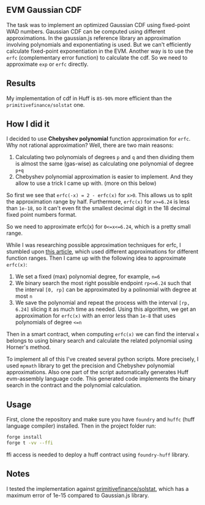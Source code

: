 ## EVM Gaussian CDF

The task was to implement an optimized Gaussian CDF using fixed-point WAD numbers. Gaussian CDF can be computed using different approximations. In the gaussian.js reference library an approximation involving polynomials and exponentiating is used. But we can't efficiently calculate fixed-point exponentiation in the EVM. Another way is to use the `erfc` (complementary error function) to calculate the cdf. So we need to approximate `exp` or `erfc` directly.

## Results
My implementation of cdf in Huff is `85-90%` more efficient than the `primitivefinance/solstat` one.

## How I did it

I decided to use **Chebyshev polynomial** function approximation for `erfc`. Why not rational approximation? Well, there are two main reasons:
1. Calculating two polynomials of degrees `p` and `q` and then dividing them is almost the same (gas-wise) as calculating one polynomial of degree `p+q`
2. Chebyshev polynomial approximation is easier to implement. And they allow to use a trick I came up with. (more on this below)

So first we see that `erfc(-x) = 2 - erfc(x)` for `x>0`. This allows us to split the approximation range by half. Furthermore, `erfc(x)` for `x>=6.24` is less than `1e-18`, so it can't even fit the smallest decimal digit in the 18 decimal fixed point numbers format.

So we need to approximate erfc(x) for `0<=x<=6.24`, which is a pretty small range.

While I was researching possible approximation techniques for erfc, I stumbled upon [this article](https://www.ams.org/journals/mcom/1969-23-107/S0025-5718-1969-0247736-4/S0025-5718-1969-0247736-4.pdf), which used different approximations for different function ranges. Then I came up with the following idea to approximate `erfc(x)`: 
1. We set a fixed (max) polynomial degree, for example, `n=6`
2. We binary search the most right possible endpoint `rp<=6.24` such that the interval `[0, rp]` can be approximated by a polinomial with degree at most `n`
3. We save the polynomial and repeat the process with the interval `[rp, 6.24]` slicing it as much time as needed.
Using this algorithm, we get an approximation for `erfc(x)` with an error less than `1e-8` that uses polynomials of degree `<=n`

Then in a smart contract, when computing `erfc(x)` we can find the interval `x` belongs to using binary search and calculate the related polynomial using Horner's method.

To implement all of this I've created several python scripts. More precisely, I used `mpmath` library to get the precision and Chebyshev polynomial approximations. Also one part of the script automatically generates Huff evm-assembly language code. This generated code implements the binary search in the contract and the polynomial calculation.

## Usage
First, clone the repository and make sure you have `foundry` and `huffc` (huff language compiler) installed. Then in the project folder run:
```bash
forge install
forge t -vv --ffi
```
ffi access is needed to deploy a huff contract using `foundry-huff` library.

## Notes
I tested the implementation against [primitivefinance/solstat](https://github.com/primitivefinance/solstat/blob/main/src/Gaussian.sol), which has a maximum error of 1e-15 compared to Gaussian.js library.
